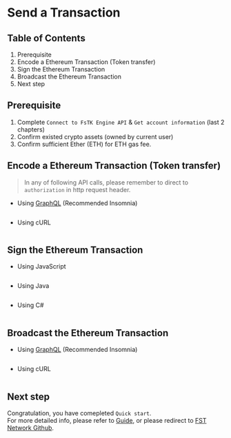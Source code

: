 # Send a Transaction

## Table of Contents

 1. Prerequisite
 2. Encode a Ethereum Transaction (Token transfer)
 3. Sign the Ethereum Transaction
 4. Broadcast the Ethereum Transaction
 5. Next step

<!-- ## Prerequisite

 1. 已經完成 Connect to FsTK Engine API 與 Get account information
 2. 已經確認帳戶中 (當前使用者) 擁有的資產
 3. 確認帳戶有足夠的 Ether 來付出燃料費用 (eth gas fee) -->
## Prerequisite

 1. Complete `Connect to FsTK Engine API` & `Get account information` (last 2 chapters)
 2. Confirm existed crypto assets (owned by current user)
 3. Confirm sufficient Ether (ETH) for ETH gas fee.

<!-- ## Encode a Ethereum Transaction (Token transfer)
 > 請記得無論是哪一種呼叫手法，都記得要在 http request header 指定 `authorization`

 - Using [GraphQL](https://graphql.org/learn/) (請善用 Insomnia) -->
## Encode a Ethereum Transaction (Token transfer)
 >  In any of following API calls, please remember to direct to `authorization` in http request header.

 - Using [GraphQL](https://graphql.org/learn/) (Recommended Insomnia)

    ```graphql
    ```

 - Using cURL

    ```sh
    ```

## Sign the Ethereum Transaction

 - Using JavaScript

    ```javascript
    ```

 - Using Java

    ```java
    ```

 - Using C#

   ```csharp
   ```

<!-- ## Broadcast the Ethereum Transaction

 - Using [GraphQL](https://graphql.org/learn/) (請善用 Insomnia) -->
## Broadcast the Ethereum Transaction

 - Using [GraphQL](https://graphql.org/learn/) (Recommended Insomnia)

    ```graphql
    ```

 - Using cURL

    ```sh
    ```

## Next step

<!-- 恭喜您，您已經完成 Quick start。  
如想要知道更多細節，請繼續從 [Guide](../Guide/01-A_short_introduction_to_Ethereum.zh.md) 開始閱讀，或者請到 [FST.Network 的 Github](https://github.com/fstnetwork) 瀏覽 -->
Congratulation, you have comepleted `Quick start`.  
For more detailed info, please refer to [Guide](../Guide/01-A_short_introduction_to_Ethereum.zh.md), or please redirect to [FST Network Github](https://github.com/fstnetwork).
